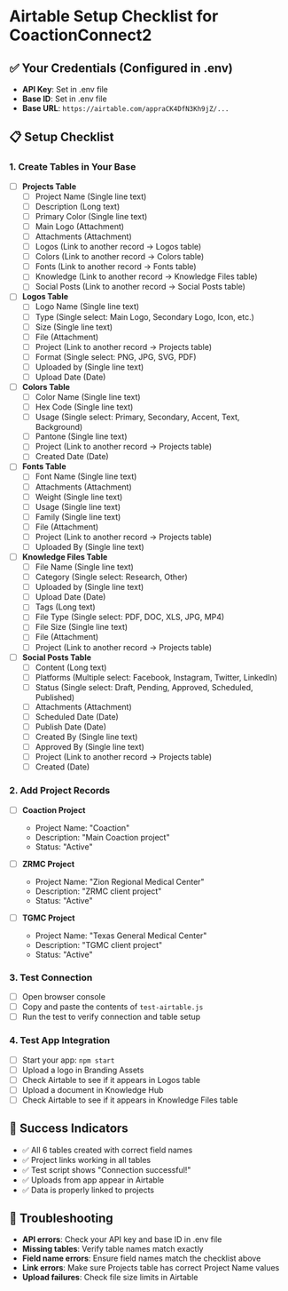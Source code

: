 # Airtable Setup Checklist for CoactionConnect2

## ✅ Your Credentials (Configured in .env)
- **API Key**: Set in .env file
- **Base ID**: Set in .env file
- **Base URL**: `https://airtable.com/appraCK4DfN3Kh9jZ/...`

## 📋 Setup Checklist

### 1. Create Tables in Your Base

- [ ] **Projects Table**
  - [ ] Project Name (Single line text)
  - [ ] Description (Long text)
  - [ ] Primary Color (Single line text)
  - [ ] Main Logo (Attachment)
  - [ ] Attachments (Attachment)
  - [ ] Logos (Link to another record → Logos table)
  - [ ] Colors (Link to another record → Colors table)
  - [ ] Fonts (Link to another record → Fonts table)
  - [ ] Knowledge (Link to another record → Knowledge Files table)
  - [ ] Social Posts (Link to another record → Social Posts table)

- [ ] **Logos Table**
  - [ ] Logo Name (Single line text)
  - [ ] Type (Single select: Main Logo, Secondary Logo, Icon, etc.)
  - [ ] Size (Single line text)
  - [ ] File (Attachment)
  - [ ] Project (Link to another record → Projects table)
  - [ ] Format (Single select: PNG, JPG, SVG, PDF)
  - [ ] Uploaded by (Single line text)
  - [ ] Upload Date (Date)

- [ ] **Colors Table**
  - [ ] Color Name (Single line text)
  - [ ] Hex Code (Single line text)
  - [ ] Usage (Single select: Primary, Secondary, Accent, Text, Background)
  - [ ] Pantone (Single line text)
  - [ ] Project (Link to another record → Projects table)
  - [ ] Created Date (Date)

- [ ] **Fonts Table**
  - [ ] Font Name (Single line text)
  - [ ] Attachments (Attachment)
  - [ ] Weight (Single line text)
  - [ ] Usage (Single line text)
  - [ ] Family (Single line text)
  - [ ] File (Attachment)
  - [ ] Project (Link to another record → Projects table)
  - [ ] Uploaded By (Single line text)

- [ ] **Knowledge Files Table**
  - [ ] File Name (Single line text)
  - [ ] Category (Single select: Research, Other)
  - [ ] Uploaded by (Single line text)
  - [ ] Upload Date (Date)
  - [ ] Tags (Long text)
  - [ ] File Type (Single select: PDF, DOC, XLS, JPG, MP4)
  - [ ] File Size (Single line text)
  - [ ] File (Attachment)
  - [ ] Project (Link to another record → Projects table)

- [ ] **Social Posts Table**
  - [ ] Content (Long text)
  - [ ] Platforms (Multiple select: Facebook, Instagram, Twitter, LinkedIn)
  - [ ] Status (Single select: Draft, Pending, Approved, Scheduled, Published)
  - [ ] Attachments (Attachment)
  - [ ] Scheduled Date (Date)
  - [ ] Publish Date (Date)
  - [ ] Created By (Single line text)
  - [ ] Approved By (Single line text)
  - [ ] Project (Link to another record → Projects table)
  - [ ] Created (Date)

### 2. Add Project Records
- [ ] **Coaction Project**
  - Project Name: "Coaction"
  - Description: "Main Coaction project"
  - Status: "Active"

- [ ] **ZRMC Project**
  - Project Name: "Zion Regional Medical Center"
  - Description: "ZRMC client project"
  - Status: "Active"

- [ ] **TGMC Project**
  - Project Name: "Texas General Medical Center"
  - Description: "TGMC client project"
  - Status: "Active"

### 3. Test Connection
- [ ] Open browser console
- [ ] Copy and paste the contents of `test-airtable.js`
- [ ] Run the test to verify connection and table setup

### 4. Test App Integration
- [ ] Start your app: `npm start`
- [ ] Upload a logo in Branding Assets
- [ ] Check Airtable to see if it appears in Logos table
- [ ] Upload a document in Knowledge Hub
- [ ] Check Airtable to see if it appears in Knowledge Files table

## 🎯 Success Indicators
- ✅ All 6 tables created with correct field names
- ✅ Project links working in all tables
- ✅ Test script shows "Connection successful!"
- ✅ Uploads from app appear in Airtable
- ✅ Data is properly linked to projects

## 🚨 Troubleshooting
- **API errors**: Check your API key and base ID in .env file
- **Missing tables**: Verify table names match exactly
- **Field name errors**: Ensure field names match the checklist above
- **Link errors**: Make sure Projects table has correct Project Name values
- **Upload failures**: Check file size limits in Airtable

